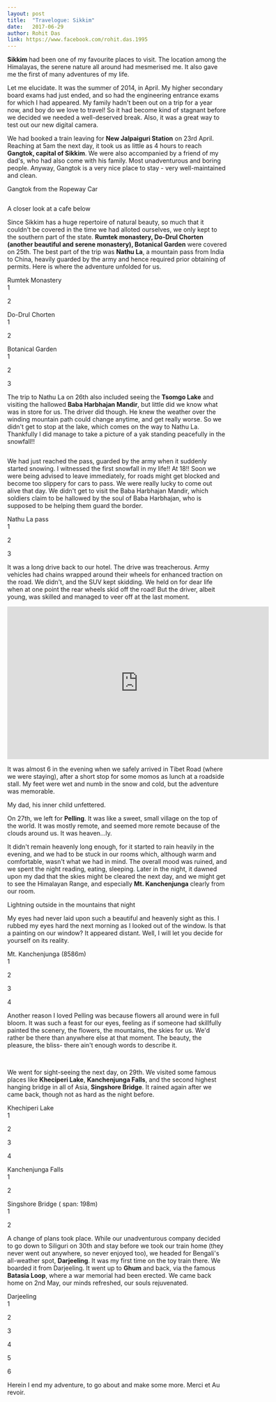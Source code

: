```yaml
---
layout: post
title:  "Travelogue: Sikkim"
date:   2017-06-29
author: Rohit Das
link: https://www.facebook.com/rohit.das.1995
---
```


<p class="intro"><strong><span class="dropcap">S</span>ikkim</strong> had been one of my favourite places to visit. The location among the Himalayas, the serene nature all around had mesmerised me. It also gave me the first of many adventures of my life.</p>

Let me elucidate. It was the summer of 2014, in April. My higher secondary board exams had just ended, and so had the engineering entrance exams for which I had appeared. My family hadn't been out on a trip for a year now, and boy do we love to travel! So it had become kind of stagnant before we decided we needed a well-deserved break. Also, it was a great way to test out our new digital camera.

We had booked a train leaving for **New Jalpaiguri Station** on 23rd April. Reaching at 5am the next day, it took us as little as 4 hours to reach **Gangtok, capital of Sikkim**. We were also accompanied by a friend of my dad's, who had also come with his family. Most unadventurous and boring people. Anyway, Gangtok is a very nice place to stay - very well-maintained and clean.

Gangtok from the Ropeway Car

<img src="{{ '/blogs/assets/img/sikkim/sikkim12.JPG' }}" alt="">

A closer look at a cafe below
<img src="{{ '/assets/img/sikkim/sikkim35.JPG' }}" alt="">

Since Sikkim has a huge repertoire of natural beauty, so much that it couldn't be covered in the time we had alloted ourselves, we only kept to the southern part of the state. **Rumtek monastery, Do-Drul Chorten (another beautiful and serene monastery), Botanical Garden** were covered on 25th. The best part of the trip was **Nathu La**, a mountain pass from India to China, heavily guarded by the army and hence required prior obtaining of permits. Here is where the adventure unfolded for us.

Rumtek Monastery<br>
1
<img src="{{ '/assets/img/sikkim/sikkim8.JPG' }}" alt="">

2
<img src="{{ '/assets/img/sikkim/sikkim3.JPG' }}" alt="">

Do-Drul Chorten<br>
1
<img src="{{ '/assets/img/sikkim/sikkim9.JPG' }}" alt="">

2
<img src="{{ '/assets/img/sikkim/sikkim10.JPG' }}" alt="">

Botanical Garden<br>
1
<img src="{{ '/assets/img/sikkim/sikkim17.jpg' }}" alt="">

2
<img src="{{ '/assets/img/sikkim/sikkim18.jpg' }}" alt="">

3
<img src="{{ '/assets/img/sikkim/sikkim19.jpg' }}" alt="">

The trip to Nathu La on 26th also included seeing the **Tsomgo Lake** and visiting the hallowed **Baba Harbhajan Mandir**, but little did we know what was in store for us. The driver did though. He knew the weather over the winding mountain path could change anytime, and get really worse. So we didn't get to stop at the lake, which comes on the way to Nathu La. Thankfully I did manage to take a picture of a yak standing peacefully in the snowfall!!

<img src="{{ '/assets/img/sikkim/sikkim36.JPG' }}" alt="">

We had just reached the pass, guarded by the army when it suddenly started snowing. I witnessed the first snowfall in my life!! At 18!! Soon we were being advised to leave immediately, for roads might get blocked and become too slippery for cars to pass. We were really lucky to come out alive that day. We didn't get to visit the Baba Harbhajan Mandir, which soldiers claim to be hallowed by the soul of Baba Harbhajan, who is supposed to be helping them guard the border.

Nathu La pass<br>
1
<img src="{{ '/assets/img/sikkim/sikkim38.JPG' }}" alt="">

2
<img src="{{ '/assets/img/sikkim/sikkim39.JPG' }}" alt="">

3
<img src="{{ '/assets/img/sikkim/sikkim40.JPG' }}" alt="">


It was a long drive back to our hotel. The drive was treacherous. Army vehicles had chains wrapped around their wheels for enhanced traction on the road. We didn't, and the SUV kept skidding. We held on for dear life when at one point the rear wheels skid off the road! But the driver, albeit young, was skilled and managed to veer off at the last moment.

<div align="center"><iframe width="600" height="350" src="https://www.youtube.com/embed/yhZUVZ2eYi0" frameborder="0" allowfullscreen></iframe></div>

It was almost 6 in the evening when we safely arrived in Tibet Road (where we were staying), after a short stop for some momos as lunch at a roadside stall. My feet were wet and numb in the snow and cold, but the adventure was memorable.  

My dad, his inner child unfettered.
<img src="{{ '/assets/img/sikkim/sikkim37.JPG' }}" alt="">

On 27th, we left for **Pelling**. It was like a sweet, small village on the top of the world. It was mostly remote, and seemed more remote because of the clouds around us. It was heaven...ly.

It didn't remain heavenly long enough, for it started to rain heavily in the evening, and we had to be stuck in our rooms which, although warm and comfortable, wasn't what we had in mind. The overall mood was ruined, and we spent the night reading, eating, sleeping. Later in the night, it dawned upon my dad that the skies might be cleared the next day, and we might get to see the Himalayan Range, and especially **Mt. Kanchenjunga** clearly from our room.

Lightning outside in the mountains that night
<img src="{{ '/assets/img/sikkim/sikkim41.JPG' }}" alt="">

My eyes had never laid upon such a beautiful and heavenly sight as this. I rubbed my eyes hard the next morning as I looked out of the window. Is that a painting on our window? It appeared distant. Well, I will let you decide for yourself on its reality.

Mt. Kanchenjunga (8586m)<br>
1
<img src="{{ '/assets/img/sikkim/sikkim13.jpg' }}" alt="">

2
<img src="{{ '/assets/img/sikkim/sikkim14.jpg' }}" alt="">

3
<img src="{{ '/assets/img/sikkim/sikkim15.jpg' }}" alt="">

4
<img src="{{ '/assets/img/sikkim/sikkim16.jpg' }}" alt="">


Another reason I loved Pelling was because flowers all around were in full bloom. It was such a feast for our eyes, feeling as if someone had skillfully painted the scenery, the flowers, the mountains, the skies for us. We'd rather be there than anywhere else at that moment. The beauty, the pleasure, the bliss- there ain't enough words to describe it.

<img src="{{ '/assets/img/sikkim/sikkim28.jpg' }}" alt="">

<img src="{{ '/assets/img/sikkim/sikkim29.jpg' }}" alt="">

<img src="{{ '/assets/img/sikkim/sikkim30.jpg' }}" alt="">

We went for sight-seeing the next day, on 29th. We visited some famous places like **Kheciperi Lake**, **Kanchenjunga Falls**, and the second highest hanging bridge in all of Asia, **Singshore Bridge**. It rained again after we came back, though not as hard as the night before.

Khechiperi Lake<br>
1
<img src="{{ '/assets/img/sikkim/sikkim20.jpg' }}" alt="">

2
<img src="{{ '/assets/img/sikkim/sikkim21.jpg' }}" alt="">

3
<img src="{{ '/assets/img/sikkim/sikkim22.jpg' }}" alt="">

4
<img src="{{ '/assets/img/sikkim/sikkim23.jpg' }}" alt="">

Kanchenjunga Falls<br>
1
<img src="{{ '/assets/img/sikkim/sikkim24.jpg' }}" alt="">

2
<img src="{{ '/assets/img/sikkim/sikkim25.jpg' }}" alt="">

Singshore Bridge ( span: 198m)<br>
1
<img src="{{ '/assets/img/sikkim/sikkim26.jpg' }}" alt="">

2
<img src="{{ '/assets/img/sikkim/sikkim27.jpg' }}" alt="">


A change of plans took place. While our unadventurous company decided to go down to Siliguri on 30th and stay before we took our train home (they never went out anywhere, so never enjoyed too), we headed for Bengali's all-weather spot, **Darjeeling**. It was my first time on the toy train there. We boarded it from Darjeeling. It went up to **Ghum** and back, via the famous **Batasia Loop**, where a war memorial had been erected. We came back home on 2nd May, our minds refreshed, our souls rejuvenated.

Darjeeling<br>
1
<img src="{{ '/assets/img/sikkim/sikkim31.jpg' }}" alt="">

2
<img src="{{ '/assets/img/sikkim/sikkim32.jpg' }}" alt="">

3
<img src="{{ '/assets/img/sikkim/sikkim33.jpg' }}" alt="">

4
<img src="{{ '/assets/img/sikkim/sikkim34.jpg' }}" alt="">

5
<img src="{{ '/assets/img/sikkim/sikkim42.JPG' }}" alt="">

6
<img src="{{ '/assets/img/sikkim/sikkim43.JPG' }}" alt="">

Herein I end my adventure, to go about and make some more. Merci et Au revoir.
